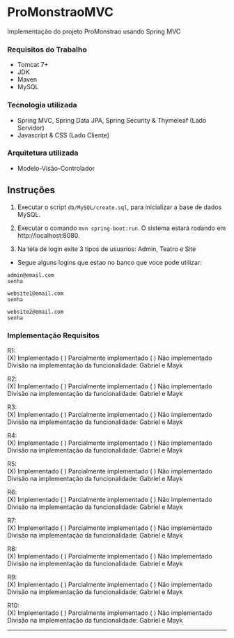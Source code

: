 # ProMonstraoMVC

Implementação do projeto ProMonstrao usando Spring MVC

### Requisitos do Trabalho

- Tomcat 7+
- JDK 
- Maven
- MySQL

### Tecnologia utilizada

- Spring MVC, Spring Data JPA, Spring Security & Thymeleaf (Lado Servidor)
- Javascript & CSS (Lado Cliente)

### Arquitetura utilizada
- Modelo-Visão-Controlador

## Instruções

1. Executar o script `db/MySQL/create.sql`, para inicializar a base de dados MySQL.

2. Executar o comando `mvn spring-boot:run`. O sistema estará rodando em http://localhost:8080.

4. Na tela de login exite 3 tipos de usuarios: Admin, Teatro e Site <br>
- Segue alguns logins que estao no banco que voce pode utilizar:

```
admin@email.com
senha

website1@email.com
senha

website2@email.com
senha
```


### Implementação Requisitos

R1:<br>
(X) Implementado ( ) Parcialmente implementado ( ) Não implementado<br>
Divisão na implementação da funcionalidade: Gabriel e Mayk<br>

R2:<br>
(X) Implementado ( ) Parcialmente implementado ( ) Não implementado<br>
Divisão na implementação da funcionalidade: Gabriel e Mayk<br>

R3:<br>
(X) Implementado ( ) Parcialmente implementado ( ) Não implementado<br>
Divisão na implementação da funcionalidade: Gabriel e Mayk<br>

R4:<br>
(X) Implementado ( ) Parcialmente implementado ( ) Não implementado<br>
Divisão na implementação da funcionalidade: Gabriel e Mayk<br>

R5:<br>
(X) Implementado ( ) Parcialmente implementado ( ) Não implementado<br>
Divisão na implementação da funcionalidade: Gabriel e Mayk<br>

R6:<br>
(X) Implementado ( ) Parcialmente implementado ( ) Não implementado<br>
Divisão na implementação da funcionalidade: Gabriel e Mayk<br>

R7:<br>
(X) Implementado ( ) Parcialmente implementado ( ) Não implementado<br>
Divisão na implementação da funcionalidade: Gabriel e Mayk<br>

R8:<br>
(X) Implementado ( ) Parcialmente implementado ( ) Não implementado<br>
Divisão na implementação da funcionalidade: Gabriel e Mayk<br>

R9:<br>
(X) Implementado ( ) Parcialmente implementado ( ) Não implementado<br>
Divisão na implementação da funcionalidade: Gabriel e Mayk<br>

R10:<br>
(X) Implementado ( ) Parcialmente implementado ( ) Não implementado<br>
Divisão na implementação da funcionalidade: Gabriel e Mayk<br>

<hr>


